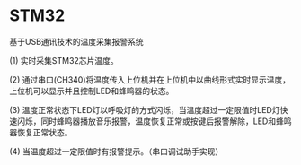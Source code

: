 # STM32

基于USB通讯技术的温度采集报警系统

(1)	实时采集STM32芯片温度。

(2)	通过串口(CH340)将温度传入上位机并在上位机中以曲线形式实时显示温度，上位机可以显示并且控制LED和蜂鸣器的状态。

(3)	温度正常状态下LED灯以呼吸灯的方式闪烁，当温度超过一定限值时LED灯快速闪烁，同时蜂鸣器播放音乐报警，温度恢复正常或按键后报警解除，LED和蜂鸣器恢复正常状态。

(4)	当温度超过一定限值时有报警提示。（串口调试助手实现）
